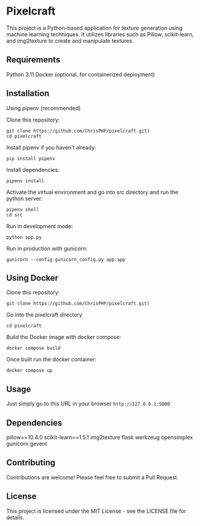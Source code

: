 # Pixelcraft
This project is a Python-based application for texture generation using machine learning techniques. It utilizes libraries such as Pillow, scikit-learn, and img2texture to create and manipulate textures.

## Requirements
Python 3.11
Docker (optional, for containerized deployment)

## Installation
Using pipenv (recommended)

Clone this repository:
```
git clone https://github.com/ChrisPHP/pixelcraft.git)
cd pixelcraft
```

Install pipenv if you haven't already:
```
pip install pipenv
```

Install dependencies:
```
pipenv install
```

Activate the virtual environment and go into src directory and run the python server:
```
pipenv shell
cd src
```

Run in development mode:
```
python app.py
```

Run in production with gunicorn:
```
gunicorn --config gunicorn_config.py app:app
```

## Using Docker

Clone this repository:
```
git clone https://github.com/ChrisPHP/pixelcraft.git)
```
Go into the pixelcraft directory
```
cd pixelcraft
```

Build the Docker image with docker compose:
```
docker compose build
```

Once built run the docker container:
```
docker compose up
```

## Usage
Just simply go to this URL in your browser `http://127.0.0.1:5000`


## Dependencies

pillow==10.4.0
scikit-learn==1.5.1
img2texture
flask
werkzeug
opensimplex
gunicorn
gevent

## Contributing
Contributions are welcome! Please feel free to submit a Pull Request.
## License
This project is licensed under the MIT License - see the LICENSE file for details.
